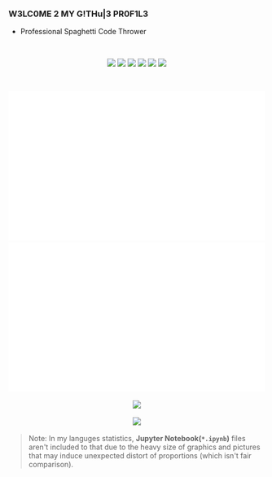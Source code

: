 ### W3LC0ME 2 MY G!THu|3 PR0F1L3

- Professional Spaghetti Code Thrower

<br>
<p align="center"> 
    <img src="https://img.shields.io/badge/c++-%2300599C.svg?style=for-the-badge&logo=c%2B%2B&logoColor=white">
    <img src="https://img.shields.io/badge/Python-3776AB?style=for-the-badge&logo=python&logoColor=white">
    <img src="https://img.shields.io/badge/shell_script-%23121011.svg?style=for-the-badge&logo=gnu-bash&logoColor=white">
    <img src="https://img.shields.io/badge/scikit--learn-%23F7931E.svg?style=for-the-badge&logo=scikit-learn&logoColor=white">
    <img src="https://img.shields.io/badge/Reddit-%23FF4500.svg?style=for-the-badge&logo=Reddit&logoColor=white">
    <img src="https://img.shields.io/badge/tor-%237E4798.svg?style=for-the-badge&logo=tor-project&logoColor=white">
  <br>
</p>

<br>
<p align="center">
    <img src="https://github.com/KnightChaser/github-stats-copy/blob/master/generated/languages.svg">
    <img src="https://github.com/KnightChaser/github-stats-copy/blob/master/generated/overview.svg">
</p>

<!-- osu -->
<p align="center">
    <img src="https://osu-sig.vercel.app/card?user=KnightChaser&mode=mania&lang=en&animation=true&hue=200&mini=true">
</p>

<p align="center">
  <!-- <img src="https://gpvc.arturio.dev/x3onkait"> -->
  <img src="https://komarev.com/ghpvc/?username=x3onkait&style=for-the-badge&label=PAGE%20HIT">
</p>

> Note: In my languges statistics, **Jupyter Notebook(`*.ipynb`)** files aren't included to that due to the heavy size of graphics and pictures that may induce unexpected distort of proportions (which isn't fair comparison).
